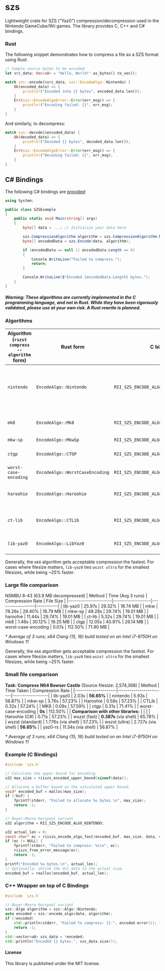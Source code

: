 # szs
Lightweight crate for SZS (\"Yaz0\") compression/decompression used in the Nintendo GameCube/Wii games. The library provides C, C++ and C# bindings.

### Rust
The following snippet demonstrates how to compress a file as a SZS format using Rust:

```rs
// Sample source bytes to be encoded.
let src_data: Vec<u8> = "Hello, World!".as_bytes().to_vec();

match szs::encode(&src_data, szs::EncodeAlgo::Nintendo) {
    Ok(encoded_data) => {
        println!("Encoded into {} bytes", encoded_data.len());
    }
    Err(szs::EncodeAlgoError::Error(err_msg)) => {
        println!("Encoding failed: {}", err_msg);
    }
}
```
And similarly, to decompress:
```rs
match szs::decode(&encoded_data) {
    Ok(decoded_data) => {
        println!("Decoded {} bytes", decoded_data.len());
    }
    Err(szs::EncodeAlgoError::Error(err_msg)) => {
        println!("Decoding failed: {}", err_msg);
    }
}
```

## C# Bindings
The following C# bindings are [provided](https://github.com/riidefi/RiiStudio/tree/master/source/szs/c%23):
```cs
using System;

public class SZSExample
{
    public static void Main(string[] args)
    {
        byte[] data = ...; // Initialize your data here

        szs.CompressionAlgorithm algorithm = szs.CompressionAlgorithm.Nintendo;
        byte[] encodedData = szs.Encode(data, algorithm);

        if (encodedData == null || encodedData.Length == 0)
        {
            Console.WriteLine("Failed to compress.");
            return;
        }

        Console.WriteLine($"Encoded {encodedData.Length} bytes.");
    }
}
```

##### Warning: These algorithms are currently implemented in **the C programming language**, and not in Rust. While they have been rigorously validated, please use at your own risk. A Rust rewrite is planned.

### Algorithms

| Algorithm (`rszst compress --algorithm` form) | Rust form | C bindings                     | Desc       |
|-----------------------------------------------|-----------|--------------------------------|------------|
| `nintendo`            | `EncodeAlgo::Nintendo`            | `RII_SZS_ENCODE_ALGO_NINTENDO` | Boyer-moore-horspool (Reverse engineered. 1:1 matching source files--relevant for decompilation projects)
| `mk8`                 | `EncodeAlgo::Mk8`                 | `RII_SZS_ENCODE_ALGO_MK8`      | MK8 compressor (Reverse engineered. Credit @aboood40091)
| `mkw-sp`              | `EncodeAlgo::MkwSp`               | `RII_SZS_ENCODE_ALGO_MKWSP`    | MKW-SP
| `ctgp`                | `EncodeAlgo::CTGP`                | `RII_SZS_ENCODE_ALGO_CTGP`     | CTGP (Reverse engineered. 1:1 matching)
| `worst-case-encoding` | `EncodeAlgo::WorstCaseEncoding`   | `RII_SZS_ENCODE_ALGO_WORST_CASE_ENCODING` | Worst case
| `haroohie`            | `EncodeAlgo::Haroohie`            | `RII_SZS_ENCODE_ALGO_HAROOHIE`| Haroohie (credit @Gericom, adapted from MarioKartToolbox)
| `ct-lib`              | `EncodeAlgo::CTLib`               | `RII_SZS_ENCODE_ALGO_CTLIB`   | CTLib (credit @narahiero, adapted from CTLib)
| `lib-yaz0`            | `EncodeAlgo::LibYaz0`             | `RII_SZS_ENCODE_ALGO_LIBYAZ0` | libyaz0 (Based on wszst. credit @aboood40091)

Generally, the `mk8` algorithm gets acceptable compression the fastest. For cases where filesize matters, `lib-yaz0` ties `wszst ultra` for the smallest filesizes, while being ~25% faster.


### Large file comparison
NSMBU 8-43 (63.9 MB decompressed)
| Method               | Time (Avg 3 runs) | Compression Rate | File Size |
|----------------------|-------------------|------------------|-----------|
| lib-yaz0             |            25.97s |           29.32% |  18.74 MB |
| mkw                  |            78.26s |           29.40% |  18.79 MB |
| mkw-sp               |            49.28s |           29.74% |  19.01 MB |
| haroohie             |            11.44s |           29.74% |  19.01 MB |
| ct-lib               |             5.32s |           29.74% |  19.01 MB |
| mk8                  |             1.46s |           30.12% |  19.25 MB |
| ctgp                 |            12.05s |           40.91% |  26.14 MB |
| worst-case-encoding  |             0.07s |          112.50% |  71.90 MB |

*\* Average of 3 runs; x64 Clang (15, 16) build tested on an Intel i7-9750H on Windows 11*

Generally, the `mk8` algorithm gets acceptable compression the fastest. For cases where filesize matters, `lib-yaz0` ties `wszst ultra` for the smallest filesizes, while being ~25% faster.

### Small file comparison
**Task: Compress N64 Bowser Castle** (Source filesize: 2,574,368)
| Method              | Time Taken             | Compression Rate |
|---------------------|------------------------|------------------|
| lib-yaz0            | 2.03s                  |       **56.65%** |
| nintendo            | 5.93s                  |           56.87% |
| mkw-sp              | 3.76s                  |           57.23% |
| Haroohie            | 0.58s                  |           57.23% |
| CTLib               | 0.32s                  |           57.24% |
| MK8                 | 0.09s                  |           57.59% |
| ctgp                | 0.31s                  |           71.41% |
| worst-case-encoding | **0s**                 |          112.50% |
| **Comparison with other libraries:** |       |                  |
| Haroohie (C#)       | 0.71s                  |           57.23% |
| wszst (fast)        | **0.387s** (via shell) |           65.78% |
| wszst (standard)    | 1.776s (via shell)     |           57.23% |
| wszst (ultra)       | 2.727s (via shell)     |       **56.65%** |
| yaz0-rs             | 11.34s (via shell)     |           56.87% |

*\* Average of 3 runs; x64 Clang (15, 16) build tested on an Intel i7-9750H on Windows 11*


### Example (C Bindings)
```c
#include `szs.h`

// Calculate the upper bound for encoding.
u32 max_size = riiszs_encoded_upper_bound(sizeof(data));

// Allocate a buffer based on the calculated upper bound.
void* encoded_buf = malloc(max_size);
if (!buf) {
	fprintf(stderr, "Failed to allocate %u bytes.\n", max_size);
	return -1;
}

// Boyer-Moore-horspool variant
u32 algorithm = RII_SZS_ENCODE_ALGO_NINTENDO;

u32 actual_len = 0;
const char* ec = riiszs_encode_algo_fast(encoded_buf, max_size, data, sizeof(data), &actual_len, algorithm);
if (ec != NULL) {
	fprintf(stderr, "Failed to compress: %s\n", ec);
	riiszs_free_error_message(ec);
	return -1;
}
printf("Encoded %u bytes.\n", actual_len);
// Optionally: shrink the dst_data to the actual size.
encoded_buf = realloc(encoded_buf, actual_len);
```

### C++ Wrapper on top of C Bindings
```cpp
#include `szs.h`

// Boyer-Moore-horspool variant
szs::Algo algorithm = szs::Algo::Nintendo;
auto encoded = szs::encode_algo(data, algorithm);
if (!encoded)
	std::println(stderr, "Failed to compress: {}.", encoded.error()); {
	return -1;
}
std::vector<u8> szs_data = *encoded;
std::println("Encoded {} bytes.", szs_data.size());
```

#### License
This library is published under the MIT license.
